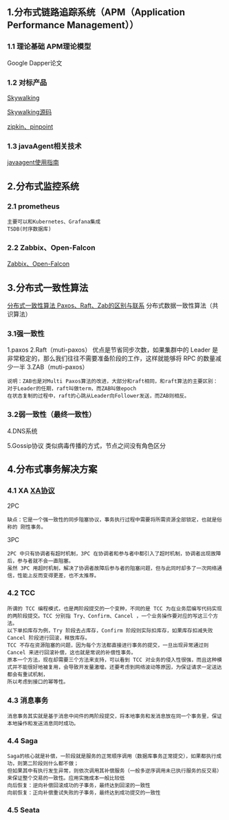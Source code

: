 ## 1.分布式链路追踪系统（APM（Application Performance Management））
### 1.1 理论基础 APM理论模型
Google Dapper论文
### 1.2 对标产品
[Skywalking](https://mp.weixin.qq.com/s/A9gmNsmuSdrMw8GqgbKa3A)

[Skywalking源码](https://zhuanlan.zhihu.com/p/110933177)

[zipkin、pinpoint](https://www.jianshu.com/p/4fa81b661f55)

### 1.3 javaAgent相关技术
[javaagent使用指南](https://www.cnblogs.com/rickiyang/p/11368932.html)

## 2.分布式监控系统
### 2.1 prometheus
```
主要可以和Kubernetes、Grafana集成
TSDB(时序数据库)
```
### 2.2 Zabbix、Open-Falcon
[Zabbix、Open-Falcon](https://www.sohu.com/a/342733264_198222)

## 3.分布式一致性算法

[分布式一致性算法 Paxos、Raft、Zab的区别与联系](https://www.cnblogs.com/bigband/p/13520586.html)
分布式数据一致性算法（共识算法）

### 3.1强一致性
1.paxos
2.Raft（muti-paxos） 优点是节省同步次数，如果集群中的 Leader 是非常稳定的，那么我们往往不需要准备阶段的工作，这样就能够将 RPC 的数量减少一半
3.ZAB（muti-paxos）

```
说明：ZAB也是对Multi Paxos算法的改进，大部分和raft相同，和raft算法的主要区别：
对于Leader的任期，raft叫做term，而ZAB叫做epoch
在状态复制的过程中，raft的心跳从Leader向Follower发送，而ZAB则相反。
```

### 3.2弱一致性（最终一致性）
4.DNS系统

5.Gossip协议
类似病毒传播的方式，节点之间没有角色区分


## 4.分布式事务解决方案

### 4.1 XA [XA协议](https://blog.csdn.net/BruceLiu_code/article/details/114922914)
2PC 
```
缺点：它是一个强一致性的同步阻塞协议，事务执⾏过程中需要将所需资源全部锁定，也就是俗称的 刚性事务。
```
3PC
```
2PC 中只有协调者有超时机制，3PC 在协调者和参与者中都引入了超时机制，协调者出现故障后，参与者就不会一直阻塞。
虽然 3PC 用超时机制，解决了协调者故障后参与者的阻塞问题，但与此同时却多了一次网络通信，性能上反而变得更差，也不太推荐。
```

### 4.2 TCC
```
所谓的 TCC 编程模式，也是两阶段提交的一个变种，不同的是 TCC 为在业务层编写代码实现的两阶段提交。TCC 分别指 Try、Confirm、Cancel ，一个业务操作要对应的写这三个方法。
以下单扣库存为例，Try 阶段去占库存，Confirm 阶段则实际扣库存，如果库存扣减失败 Cancel 阶段进行回滚，释放库存。
TCC 不存在资源阻塞的问题，因为每个方法都直接进行事务的提交，一旦出现异常通过则 Cancel 来进行回滚补偿，这也就是常说的补偿性事务。
原本一个方法，现在却需要三个方法来支持，可以看到 TCC 对业务的侵入性很强，而且这种模式并不能很好地被复用，会导致开发量激增。还要考虑到网络波动等原因，为保证请求一定送达都会有重试机制，
所以考虑到接口的幂等性。
```

### 4.3 消息事务
```
消息事务其实就是基于消息中间件的两阶段提交，将本地事务和发消息放在同一个事务里，保证本地操作和发送消息同时成功。
```

### 4.4 Saga
```
Saga的核心就是补偿，一阶段就是服务的正常顺序调用（数据库事务正常提交），如果都执行成功，则第二阶段则什么都不做；
但如果其中有执行发生异常，则依次调用其补偿服务（一般多逆序调用未已执行服务的反交易）来保证整个交易的一致性。应用实施成本一般比较低
向后恢复：逆向补偿回滚成功的子事务，最终达到回滚的一致性
向前恢复：正向补偿重试失败的子事务，最终达到成功提交的一致性
```

### 4.5 Seata

